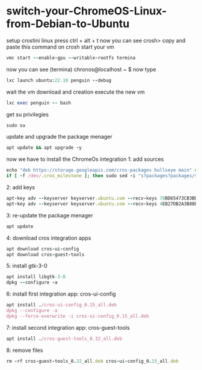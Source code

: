 # switch-your-ChromeOS-Linux-from-Debian-to-Ubuntu
setup crostini linux 
press ctrl + alt + t
now you can see 
crosh> copy 
and paste this command on crosh
start your vm
```ruby
vmc start --enable-gpu --writable-rootfs termina
```
now you can see
(termina) chronos@localhost ~ $ 
now type
```ruby
lxc launch ubuntu:22.10 penguin --debug
```
wait the vm download and creation
execute the new vm 
```ruby
lxc exec penguin -- bash
```
get su privilegies 
```ruby
sudo su
```
update and upgrade the package menager
```ruby
apt update && apt upgrade -y
```
now we have to install the ChromeOs integration
1: add sources
```ruby
echo "deb https://storage.googleapis.com/cros-packages bullseye main" > /etc/apt/sources.list.d/cros.list
if [ -f /dev/.cros_milestone ]; then sudo sed -i "s?packages?packages/$(cat /dev/.cros_milestone)?" /etc/apt/sources.list.d/cros.list; fi
```
2: add keys
```ruby
apt-key adv --keyserver keyserver.ubuntu.com --recv-keys 78BD65473CB3BD13
apt-key adv --keyserver keyserver.ubuntu.com --recv-keys 4EB27DB2A3B88B8B
```
3: re-update the package menager
```ruby
apt update
```
4: download cros integration apps
```ruby
apt download cros-ui-config
apt download cros-guest-tools
```
5: install gtk-3-0
```ruby
apt install libgtk-3-0
dpkg --configure -a
```
 6: install first integration app: cros-ui-config
```ruby
apt install ./cros-ui-config_0.15_all.deb 
dpkg --configure -a 
dpkg --force-overwrite -i cros-ui-config_0.15_all.deb 
```
7: install second integration app: cros-guest-tools
```ruby
apt install ./cros-guest-tools_0.32_all.deb
```
8: remove files
```ruby
rm -rf cros-guest-tools_0.32_all.deb cros-ui-config_0.15_all.deb 
```
